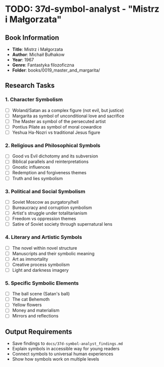 # TODO: 37d-symbol-analyst - "Mistrz i Małgorzata"

## Book Information
- **Title**: Mistrz i Małgorzata
- **Author**: Michaił Bułhakow
- **Year**: 1967
- **Genre**: Fantastyka filozoficzna
- **Folder**: books/0019_master_and_margarita/

## Research Tasks

### 1. Character Symbolism
- [ ] Woland/Satan as a complex figure (not evil, but justice)
- [ ] Margarita as symbol of unconditional love and sacrifice
- [ ] The Master as symbol of the persecuted artist
- [ ] Pontius Pilate as symbol of moral cowardice
- [ ] Yeshua Ha-Nozri vs traditional Jesus figure

### 2. Religious and Philosophical Symbols
- [ ] Good vs Evil dichotomy and its subversion
- [ ] Biblical parallels and reinterpretations
- [ ] Gnostic influences
- [ ] Redemption and forgiveness themes
- [ ] Truth and lies symbolism

### 3. Political and Social Symbolism
- [ ] Soviet Moscow as purgatory/hell
- [ ] Bureaucracy and corruption symbolism
- [ ] Artist's struggle under totalitarianism
- [ ] Freedom vs oppression themes
- [ ] Satire of Soviet society through supernatural lens

### 4. Literary and Artistic Symbols
- [ ] The novel within novel structure
- [ ] Manuscripts and their symbolic meaning
- [ ] Art as immortality
- [ ] Creative process symbolism
- [ ] Light and darkness imagery

### 5. Specific Symbolic Elements
- [ ] The ball scene (Satan's ball)
- [ ] The cat Behemoth
- [ ] Yellow flowers
- [ ] Money and materialism
- [ ] Mirrors and reflections

## Output Requirements
- Save findings to `docs/37d-symbol-analyst_findings.md`
- Explain symbols in accessible way for young readers
- Connect symbols to universal human experiences
- Show how symbols work on multiple levels